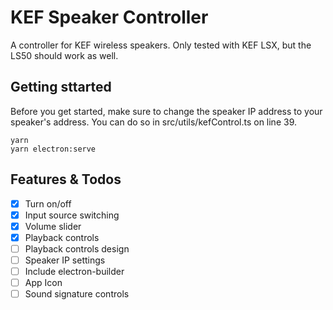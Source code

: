 # KEF Speaker Controller
A controller for KEF wireless speakers. Only tested with KEF LSX, but the LS50 should work as well.

## Getting sttarted
Before you get started, make sure to change the speaker IP address to your speaker's address. You can do so in src/utils/kefControl.ts on line 39.

```
yarn
yarn electron:serve
```

## Features & Todos
- [x] Turn on/off
- [x] Input source switching
- [x] Volume slider
- [x] Playback controls
- [ ] Playback controls design
- [ ] Speaker IP settings
- [ ] Include electron-builder
- [ ] App Icon
- [ ] Sound signature controls